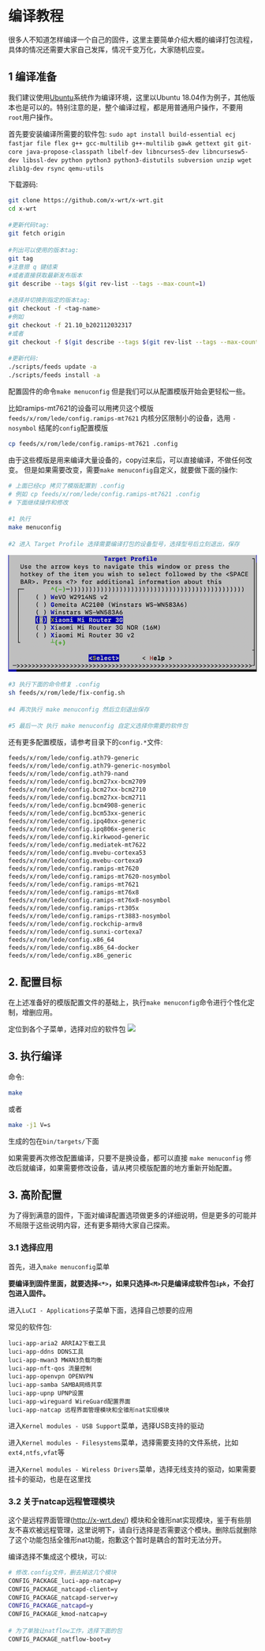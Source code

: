 # 编译教程

很多人不知道怎样编译一个自己的固件，这里主要简单介绍大概的编译打包流程，具体的情况还需要大家自己发挥，情况千变万化，大家随机应变。

## 1 编译准备
我们建议使用[Ubuntu](https://www.ubuntu.com/)系统作为编译环境，这里以Ubuntu 18.04作为例子，其他版本也是可以的。特别注意的是，整个编译过程，都是用普通用户操作，不要用`root`用户操作。

首先要安装编译所需要的软件包:
`sudo apt install build-essential ecj fastjar file flex g++ gcc-multilib g++-multilib gawk gettext git git-core java-propose-classpath libelf-dev libncurses5-dev libncursesw5-dev libssl-dev python python3 python3-distutils subversion unzip wget zlib1g-dev rsync qemu-utils`

下载源码:
```sh
git clone https://github.com/x-wrt/x-wrt.git
cd x-wrt

#更新代码tag:
git fetch origin

#列出可以使用的版本tag:
git tag
#注意摁 q 键结束
#或者直接获取最新发布版本
git describe --tags $(git rev-list --tags --max-count=1)

#选择并切换到指定的版本tag:
git checkout -f <tag-name>
#例如
git checkout -f 21.10_b202112032317
#或者
git checkout -f $(git describe --tags $(git rev-list --tags --max-count=1))

#更新代码:
./scripts/feeds update -a
./scripts/feeds install -a
```

配置固件的命令`make menuconfig` 但是我们可以从配置模版开始会更轻松一些。

比如ramips-mt7621的设备可以用拷贝这个模版`feeds/x/rom/lede/config.ramips-mt7621`
内核分区限制小的设备，选用 `-nosymbol` 结尾的`config`配置模版
```sh
cp feeds/x/rom/lede/config.ramips-mt7621 .config
```

由于这些模版是用来编译大量设备的，copy过来后，可以直接编译，不做任何改变。
但是如果需要改变，需要`make menuconfig`自定义，就要做下面的操作:
```sh
# 上面已经cp 拷贝了模版配置到 .config
# 例如 cp feeds/x/rom/lede/config.ramips-mt7621 .config
# 下面继续操作和修改

#1 执行
make menuconfig

#2 进入 Target Profile 选择需要编译打包的设备型号，选择型号后立刻退出，保存
```

![](./build-target.png)

```sh
#3 执行下面的命令修复 .config
sh feeds/x/rom/lede/fix-config.sh

#4 再次执行 make menuconfig 然后立刻退出保存

#5 最后一次 执行 make menuconfig 自定义选择你需要的软件包

```

还有更多配置模版，请参考目录下的`config.*`文件:
```
feeds/x/rom/lede/config.ath79-generic
feeds/x/rom/lede/config.ath79-generic-nosymbol
feeds/x/rom/lede/config.ath79-nand
feeds/x/rom/lede/config.bcm27xx-bcm2709
feeds/x/rom/lede/config.bcm27xx-bcm2710
feeds/x/rom/lede/config.bcm27xx-bcm2711
feeds/x/rom/lede/config.bcm4908-generic
feeds/x/rom/lede/config.bcm53xx-generic
feeds/x/rom/lede/config.ipq40xx-generic
feeds/x/rom/lede/config.ipq806x-generic
feeds/x/rom/lede/config.kirkwood-generic
feeds/x/rom/lede/config.mediatek-mt7622
feeds/x/rom/lede/config.mvebu-cortexa53
feeds/x/rom/lede/config.mvebu-cortexa9
feeds/x/rom/lede/config.ramips-mt7620
feeds/x/rom/lede/config.ramips-mt7620-nosymbol
feeds/x/rom/lede/config.ramips-mt7621
feeds/x/rom/lede/config.ramips-mt76x8
feeds/x/rom/lede/config.ramips-mt76x8-nosymbol
feeds/x/rom/lede/config.ramips-rt305x
feeds/x/rom/lede/config.ramips-rt3883-nosymbol
feeds/x/rom/lede/config.rockchip-armv8
feeds/x/rom/lede/config.sunxi-cortexa7
feeds/x/rom/lede/config.x86_64
feeds/x/rom/lede/config.x86_64-docker
feeds/x/rom/lede/config.x86_generic
```

## 2. 配置目标
在上述准备好的模版配置文件的基础上，执行`make menuconfig`命令进行个性化定制，增删应用。

定位到各个子菜单，选择对应的软件包
![](./build-m.png)

## 3. 执行编译
命令:
```sh
make
```
或者
```sh
make -j1 V=s
```

生成的包在`bin/targets/`下面


如果需要再次修改配置编译，只要不是换设备，都可以直接 `make menuconfig` 修改后就编译，如果需要修改设备，请从拷贝模版配置的地方重新开始配置。


## 3. 高阶配置
为了得到满意的固件，下面对编译配置选项做更多的详细说明，但是更多的可能并不局限于这些说明内容，还有更多期待大家自己探索。

### 3.1 选择应用
首先，进入`make menuconfig`菜单

**要编译到固件里面，就要选择`<*>`，如果只选择`<M>`只是编译成软件包`ipk`，不会打包进入固件。**

进入`LuCI - Applications`子菜单下面，选择自己想要的应用

常见的软件包:
```
luci-app-aria2 ARRIA2下载工具
luci-app-ddns DDNS工具
luci-app-mwan3 MWAN3负载均衡
luci-app-nft-qos 流量控制
luci-app-openvpn OPENVPN
luci-app-samba SAMBA网络共享
luci-app-upnp UPNP设置
luci-app-wireguard WireGuard配置界面
luci-app-natcap 远程界面管理模块和全锥形nat实现模块
```

进入`Kernel modules - USB Support`菜单，选择USB支持的驱动

进入`Kernel modules - Filesystems`菜单，选择需要支持的文件系统，比如`ext4,ntfs,vfat`等

进入`Kernel modules - Wireless Drivers`菜单，选择无线支持的驱动，如果需要挂卡的驱动，也是在这里找

### 3.2 关于natcap远程管理模块
这个是远程界面管理(http://x-wrt.dev/) 模块和全锥形nat实现模块，鉴于有些朋友不喜欢被远程管理，这里说明下，请自行选择是否需要这个模块。删除后就删除了这个功能包括全锥形nat功能，抱歉这个暂时是耦合的暂时无法分开。

编译选择不集成这个模块，可以:
```sh
# 修改.config文件，删去掉这几个模块
CONFIG_PACKAGE_luci-app-natcap=y
CONFIG_PACKAGE_natcapd-client=y
CONFIG_PACKAGE_natcapd-server=y
CONFIG_PACKAGE_natcapd=y
CONFIG_PACKAGE_kmod-natcap=y

# 为了单独让natflow工作，选择下面的包
CONFIG_PACKAGE_natflow-boot=y
```

